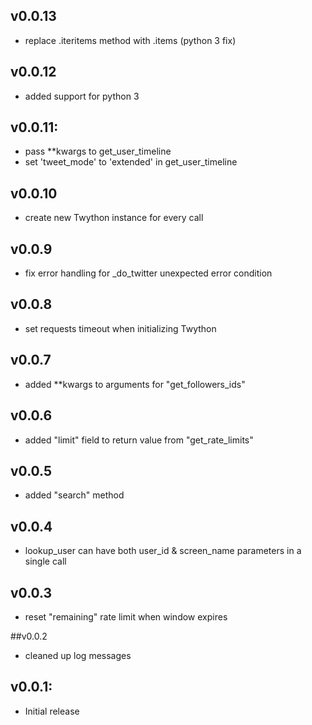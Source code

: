 ## v0.0.13
* replace .iteritems method with .items (python 3 fix)

## v0.0.12
* added support for python 3

## v0.0.11:
* pass **kwargs to get_user_timeline
* set 'tweet_mode' to 'extended' in get_user_timeline

## v0.0.10
* create new Twython instance for every call

## v0.0.9
* fix error handling for _do_twitter unexpected error condition

## v0.0.8
* set requests timeout when initializing Twython

## v0.0.7
* added **kwargs to arguments for "get_followers_ids"

## v0.0.6
* added "limit" field to return value from "get_rate_limits"

## v0.0.5
* added "search" method

## v0.0.4

* lookup_user can have both user_id & screen_name parameters in a single call

## v0.0.3

* reset "remaining" rate limit when window expires


##v0.0.2

* cleaned up log messages


## v0.0.1:

* Initial release
